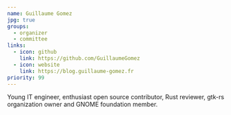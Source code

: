 ```yaml
---
name: Guillaume Gomez
jpg: true
groups:
  - organizer
  - committee
links:
  - icon: github
    link: https://github.com/GuillaumeGomez
  - icon: website
    link: https://blog.guillaume-gomez.fr
priority: 99
---
```


Young IT engineer, enthusiast open source contributor, Rust reviewer, gtk-rs organization owner and GNOME foundation member.